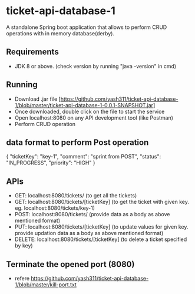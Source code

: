 # ticket-api-database-1
A standalone Spring boot application that allows to perform CRUD operations with in memory database(derby).

## Requirements
* JDK 8 or above. (check version by running "java -version" in cmd)

## Running
* Download .jar file [https://github.com/yash311/ticket-api-database-1/blob/master/ticket-api-database-1-0.0.1-SNAPSHOT.jar]
* Once downloaded, double click on the file to start the service
* Open localhost:8080 on any API development tool (like Postman)
* Perform CRUD operation

## data format to perform Post operation
{
    "ticketKey": "key-1",
    "comment": "sprint from POST",
    "status": "IN_PROGRESS",
    "priority": "HIGH"
}

## APIs
* GET: localhost:8080/tickets/ (to get all the tickets)
* GET: localhost:8080/tickets/[ticketKey] (to get the ticket with given key. eg. localhost:8080/tickets/key-1)
* POST: localhost:8080/tickets/ (provide data as a body as above mentioned format)
* PUT: localhost:8080/tickets/[ticketKey] (to update values for given key. provide updation data as a body as above mentioned format)
* DELETE: localhost:8080/tickets/[ticketKey] (to delete a ticket specified by key)


## Terminate the opened port (8080)
* refere https://github.com/yash311/ticket-api-database-1/blob/master/kill-port.txt
